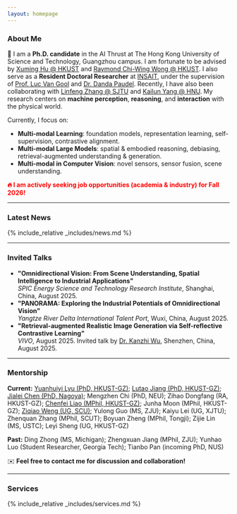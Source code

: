 ```yaml
---
layout: homepage
---
```


### About Me

👋 I am a **Ph.D. candidate** in the AI Thrust at The Hong Kong University of Science and Technology, Guangzhou campus. I am fortunate to be advised by [Xuming Hu @ HKUST](https://xuminghu.github.io/) and [Raymond Chi-Wing Wong @ HKUST](https://www.cse.ust.hk/~raywong/). I also serve as a **Resident Doctoral Researcher** at [INSAIT](https://insait.ai/), under the supervision of [Prof. Luc Van Gool](https://insait.ai/prof-luc-van-gool/) and [Dr. Danda Paudel](https://insait.ai/dr-danda-paudel/). Recently, I have also been collaborating with [Linfeng Zhang @ SJTU](http://www.zhanglinfeng.tech/) and [Kailun Yang @ HNU](https://www.yangkailun.com/). My research centers on **machine perception**, **reasoning**, and **interaction** with the physical world.

Currently, I focus on:
- **Multi-modal Learning**: foundation models, representation learning, self-supervision, contrastive alignment.
- **Multi-modal Large Models**: spatial & embodied reasoning, debiasing, retrieval-augmented understanding & generation.
- **Multi-modal in Computer Vision**: novel sensors, sensor fusion, scene understanding.

<span style="color:red; font-weight:bold">🔥 I am actively seeking job opportunities (academia & industry) for Fall 2026!</span>

---

### Latest News

{% include_relative _includes/news.md %}

---

### Invited Talks

- **"Omnidirectional Vision: From Scene Understanding, Spatial Intelligence to Industrial Applications"**  
  *SPIC Energy Science and Technology Research Institute*, Shanghai, China, August 2025.
- **"PANORAMA: Exploring the Industrial Potentials of Omnidirectional Vision"**  
  *Yangtze River Delta International Talent Port*, Wuxi, China, August 2025.
- **"Retrieval-augmented Realistic Image Generation via Self-reflective Contrastive Learning"**  
  *VIVO*, August 2025. Invited talk by [Dr. Kanzhi Wu](https://scholar.google.com.hk/citations?user=N0WHQ2wAAAAJ&hl=zh-CN&oi=ao), Shenzhen, China, August 2025.

---

### Mentorship

**Current:** [Yuanhuiyi Lyu (PhD, HKUST-GZ)](https://qc-ly.github.io/); [Lutao Jiang (PhD, HKUST-GZ)](https://lutao2021.github.io/); [Jialei Chen (PhD, Nagoya)](https://psmobile.github.io/); Mengzhen Chi (PhD, NEU); Zihao Dongfang (RA, HKUST-GZ); [Chenfei Liao (MPhil, HKUST-GZ)](https://chenfei-liao.github.io/); Junha Moon (MPhil, HKUST-GZ); [Ziqiao Weng (UG, SCU)](https://katie312.github.io/); Yulong Guo (MS, ZJU); Kaiyu Lei (UG, XJTU); Zhenquan Zhang (MPhil, SCUT); Boyuan Zheng (MPhil, Tongji); Zijie Lin (MS, USTC); Leyi Sheng (UG, HKUST-GZ)

**Past:** Ding Zhong (MS, Michigan); Zhengxuan Jiang (MPhil, ZJU); Yunhao Luo (Student Researcher, Georgia Tech); Tianbo Pan (incoming PhD, NUS)

✉️ <strong>Feel free to contact me for discussion and collaboration!</strong>

---

### Services

{% include_relative _includes/services.md %}


<script type='text/javascript' id='clustrmaps' src='//cdn.clustrmaps.com/map_v2.js?cl=080808&w=a&t=tt&d=zrl7WjzBxF_qKC05N5OneNhjFigQ9jPab4GJHSWvjkI&co=ffffff&cmo=3acc3a&cmn=ff5353&ct=808080'></script>
